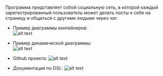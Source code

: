 Программа представляет собой социальную сеть, в которой каждый зарегестрированный пользователь может делать посты к себе на страницу и общаться с другими людьми через чат.  

 - Пример диаграммы контейнеров:  
![alt text](http://url/to/images/sc001.png)  

 - Пример динамической диаграммы:  
![alt text](http://url/to/images/suc003.png)  

- Github проекта:
![alt text](http://url/to/images/suc003.png)  

- Документация по DSL:
![alt text](https://docs.structurizr.com/dsl/language)